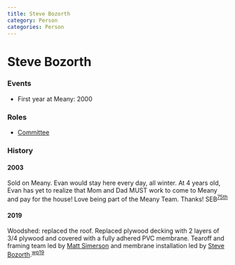 ```yaml
---
title: Steve Bozorth
category: Person
categories: Person
---
```

# Steve Bozorth
### Events
- First year at Meany: 2000

### Roles
- [Committee](Committee)

### History

#### 2003

Sold on Meany. Evan would stay here every day, all winter. At 4 years old, Evan has yet to realize that Mom and Dad MUST work to come to Meany and pay for the house! Love being part of the Meany Team. Thanks! SEB<sup>[75th][]</sup>

#### 2019

Woodshed: replaced the roof. Replaced plywood decking with 2 layers of 3/4 plywood and covered with a fully adhered PVC membrane. Tearoff and framing team led by [Matt Simerson](Matt-Simerson) and membrane installation led by [Steve Bozorth](Steve-Bozorth).<sup>[wp19][]</sup>

[75th]: Anniversary#75th
[wp19]: Work-Parties#2019